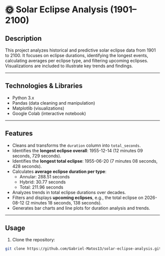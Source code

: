 # 🌞 Solar Eclipse Analysis (1901–2100)

## Description
This project analyzes historical and predictive solar eclipse data from 1901 to 2100. It focuses on eclipse durations, identifying the longest events, calculating averages per eclipse type, and filtering upcoming eclipses. Visualizations are included to illustrate key trends and findings.

---
## Technologies & Libraries
- Python 3.x  
- Pandas (data cleaning and manipulation)  
- Matplotlib (visualizations)  
- Google Colab (interactive notebook)

---
## Features
- Cleans and transforms the `duration` column into `total_seconds`.  
- Identifies the **longest eclipse overall**: 1955-12-14 (12 minutes 09 seconds, 729 seconds).  
- Identifies the **longest total eclipse**: 1955-06-20 (7 minutes 08 seconds, 428 seconds).  
- Calculates **average eclipse duration per type**:  
  - Annular: 288.51 seconds  
  - Hybrid: 30.77 seconds  
  - Total: 211.96 seconds  
- Analyzes trends in total eclipse durations over decades.  
- Filters and displays **upcoming eclipses**, e.g., the total eclipse on 2026-08-12 (2 minutes 18 seconds, 138 seconds).  
- Generates bar charts and line plots for duration analysis and trends.

---

## Usage
1. Clone the repository:
```bash
git clone https://github.com/Gabriel-Matos13/solar-eclipse-analysis.git
